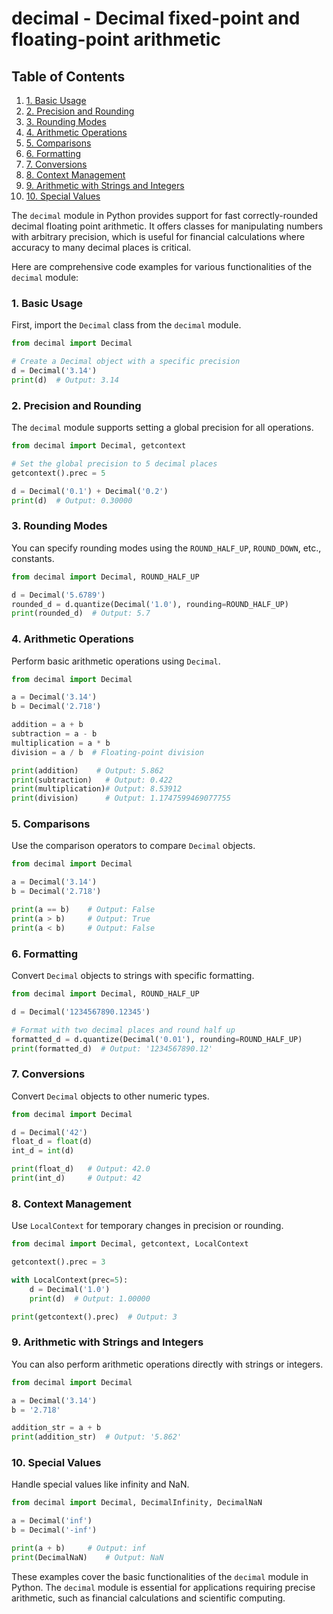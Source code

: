# decimal - Decimal fixed-point and floating-point arithmetic
## Table of Contents

1. [1. Basic Usage](#1-basic-usage)
2. [2. Precision and Rounding](#2-precision-and-rounding)
3. [3. Rounding Modes](#3-rounding-modes)
4. [4. Arithmetic Operations](#4-arithmetic-operations)
5. [5. Comparisons](#5-comparisons)
6. [6. Formatting](#6-formatting)
7. [7. Conversions](#7-conversions)
8. [8. Context Management](#8-context-management)
9. [9. Arithmetic with Strings and Integers](#9-arithmetic-with-strings-and-integers)
10. [10. Special Values](#10-special-values)



The `decimal` module in Python provides support for fast correctly-rounded decimal floating point arithmetic. It offers classes for manipulating numbers with arbitrary precision, which is useful for financial calculations where accuracy to many decimal places is critical.

Here are comprehensive code examples for various functionalities of the `decimal` module:

### 1. Basic Usage

First, import the `Decimal` class from the `decimal` module.

```python
from decimal import Decimal

# Create a Decimal object with a specific precision
d = Decimal('3.14')
print(d)  # Output: 3.14
```

### 2. Precision and Rounding

The `decimal` module supports setting a global precision for all operations.

```python
from decimal import Decimal, getcontext

# Set the global precision to 5 decimal places
getcontext().prec = 5

d = Decimal('0.1') + Decimal('0.2')
print(d)  # Output: 0.30000
```

### 3. Rounding Modes

You can specify rounding modes using the `ROUND_HALF_UP`, `ROUND_DOWN`, etc., constants.

```python
from decimal import Decimal, ROUND_HALF_UP

d = Decimal('5.6789')
rounded_d = d.quantize(Decimal('1.0'), rounding=ROUND_HALF_UP)
print(rounded_d)  # Output: 5.7
```

### 4. Arithmetic Operations

Perform basic arithmetic operations using `Decimal`.

```python
from decimal import Decimal

a = Decimal('3.14')
b = Decimal('2.718')

addition = a + b
subtraction = a - b
multiplication = a * b
division = a / b  # Floating-point division

print(addition)    # Output: 5.862
print(subtraction)   # Output: 0.422
print(multiplication)# Output: 8.53912
print(division)      # Output: 1.1747599469077755
```

### 5. Comparisons

Use the comparison operators to compare `Decimal` objects.

```python
from decimal import Decimal

a = Decimal('3.14')
b = Decimal('2.718')

print(a == b)    # Output: False
print(a > b)     # Output: True
print(a < b)     # Output: False
```

### 6. Formatting

Convert `Decimal` objects to strings with specific formatting.

```python
from decimal import Decimal, ROUND_HALF_UP

d = Decimal('1234567890.12345')

# Format with two decimal places and round half up
formatted_d = d.quantize(Decimal('0.01'), rounding=ROUND_HALF_UP)
print(formatted_d)  # Output: '1234567890.12'
```

### 7. Conversions

Convert `Decimal` objects to other numeric types.

```python
from decimal import Decimal

d = Decimal('42')
float_d = float(d)
int_d = int(d)

print(float_d)   # Output: 42.0
print(int_d)     # Output: 42
```

### 8. Context Management

Use `LocalContext` for temporary changes in precision or rounding.

```python
from decimal import Decimal, getcontext, LocalContext

getcontext().prec = 3

with LocalContext(prec=5):
    d = Decimal('1.0')
    print(d)  # Output: 1.00000

print(getcontext().prec)  # Output: 3
```

### 9. Arithmetic with Strings and Integers

You can also perform arithmetic operations directly with strings or integers.

```python
from decimal import Decimal

a = Decimal('3.14')
b = '2.718'

addition_str = a + b
print(addition_str)  # Output: '5.862'
```

### 10. Special Values

Handle special values like infinity and NaN.

```python
from decimal import Decimal, DecimalInfinity, DecimalNaN

a = Decimal('inf')
b = Decimal('-inf')

print(a + b)     # Output: inf
print(DecimalNaN)    # Output: NaN
```

These examples cover the basic functionalities of the `decimal` module in Python. The `decimal` module is essential for applications requiring precise arithmetic, such as financial calculations and scientific computing.
